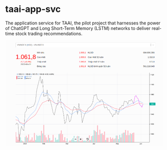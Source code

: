 # taai-app-svc
The application service for TAAI, the pilot project that harnesses the power of ChatGPT and Long Short-Term Memory (LSTM) networks to deliver real-time stock trading recommendations.

![Prediction Chart](./doc/img/chart.png)